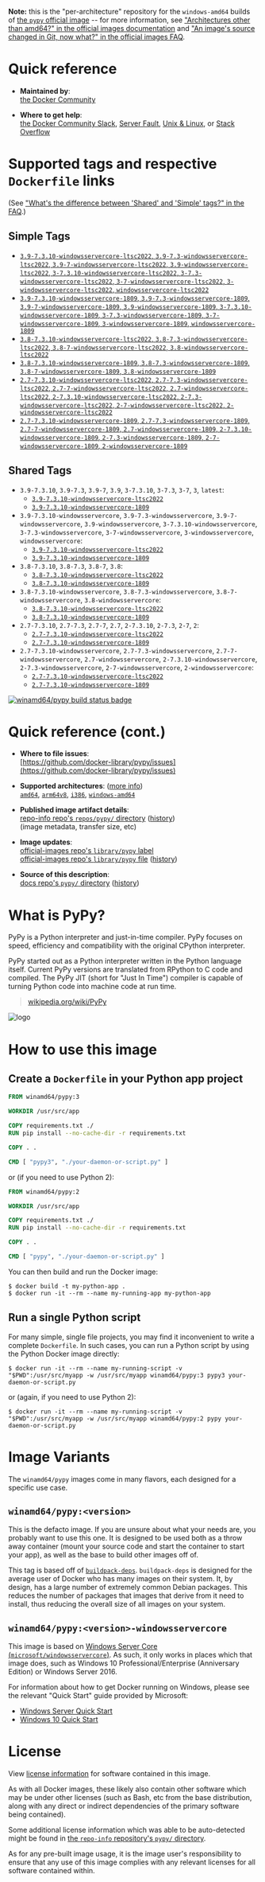<!--

********************************************************************************

WARNING:

    DO NOT EDIT "pypy/README.md"

    IT IS AUTO-GENERATED

    (from the other files in "pypy/" combined with a set of templates)

********************************************************************************

-->

**Note:** this is the "per-architecture" repository for the `windows-amd64` builds of [the `pypy` official image](https://hub.docker.com/_/pypy) -- for more information, see ["Architectures other than amd64?" in the official images documentation](https://github.com/docker-library/official-images#architectures-other-than-amd64) and ["An image's source changed in Git, now what?" in the official images FAQ](https://github.com/docker-library/faq#an-images-source-changed-in-git-now-what).

# Quick reference

-	**Maintained by**:  
	[the Docker Community](https://github.com/docker-library/pypy)

-	**Where to get help**:  
	[the Docker Community Slack](https://dockr.ly/comm-slack), [Server Fault](https://serverfault.com/help/on-topic), [Unix & Linux](https://unix.stackexchange.com/help/on-topic), or [Stack Overflow](https://stackoverflow.com/help/on-topic)

# Supported tags and respective `Dockerfile` links

(See ["What's the difference between 'Shared' and 'Simple' tags?" in the FAQ](https://github.com/docker-library/faq#whats-the-difference-between-shared-and-simple-tags).)

## Simple Tags

-	[`3.9-7.3.10-windowsservercore-ltsc2022`, `3.9-7.3-windowsservercore-ltsc2022`, `3.9-7-windowsservercore-ltsc2022`, `3.9-windowsservercore-ltsc2022`, `3-7.3.10-windowsservercore-ltsc2022`, `3-7.3-windowsservercore-ltsc2022`, `3-7-windowsservercore-ltsc2022`, `3-windowsservercore-ltsc2022`, `windowsservercore-ltsc2022`](https://github.com/docker-library/pypy/blob/32598c5d1f2c21b171c8429ade65f39d8985724f/3.9/windows/windowsservercore-ltsc2022/Dockerfile)
-	[`3.9-7.3.10-windowsservercore-1809`, `3.9-7.3-windowsservercore-1809`, `3.9-7-windowsservercore-1809`, `3.9-windowsservercore-1809`, `3-7.3.10-windowsservercore-1809`, `3-7.3-windowsservercore-1809`, `3-7-windowsservercore-1809`, `3-windowsservercore-1809`, `windowsservercore-1809`](https://github.com/docker-library/pypy/blob/32598c5d1f2c21b171c8429ade65f39d8985724f/3.9/windows/windowsservercore-1809/Dockerfile)
-	[`3.8-7.3.10-windowsservercore-ltsc2022`, `3.8-7.3-windowsservercore-ltsc2022`, `3.8-7-windowsservercore-ltsc2022`, `3.8-windowsservercore-ltsc2022`](https://github.com/docker-library/pypy/blob/89f5c1ed18630a3b989b17ff1688fbfe7b8a7102/3.8/windows/windowsservercore-ltsc2022/Dockerfile)
-	[`3.8-7.3.10-windowsservercore-1809`, `3.8-7.3-windowsservercore-1809`, `3.8-7-windowsservercore-1809`, `3.8-windowsservercore-1809`](https://github.com/docker-library/pypy/blob/89f5c1ed18630a3b989b17ff1688fbfe7b8a7102/3.8/windows/windowsservercore-1809/Dockerfile)
-	[`2.7-7.3.10-windowsservercore-ltsc2022`, `2.7-7.3-windowsservercore-ltsc2022`, `2.7-7-windowsservercore-ltsc2022`, `2.7-windowsservercore-ltsc2022`, `2-7.3.10-windowsservercore-ltsc2022`, `2-7.3-windowsservercore-ltsc2022`, `2-7-windowsservercore-ltsc2022`, `2-windowsservercore-ltsc2022`](https://github.com/docker-library/pypy/blob/cc5b53aefe4d8b07a512528365e89c01d64b3274/2.7/windows/windowsservercore-ltsc2022/Dockerfile)
-	[`2.7-7.3.10-windowsservercore-1809`, `2.7-7.3-windowsservercore-1809`, `2.7-7-windowsservercore-1809`, `2.7-windowsservercore-1809`, `2-7.3.10-windowsservercore-1809`, `2-7.3-windowsservercore-1809`, `2-7-windowsservercore-1809`, `2-windowsservercore-1809`](https://github.com/docker-library/pypy/blob/cc5b53aefe4d8b07a512528365e89c01d64b3274/2.7/windows/windowsservercore-1809/Dockerfile)

## Shared Tags

-	`3.9-7.3.10`, `3.9-7.3`, `3.9-7`, `3.9`, `3-7.3.10`, `3-7.3`, `3-7`, `3`, `latest`:
	-	[`3.9-7.3.10-windowsservercore-ltsc2022`](https://github.com/docker-library/pypy/blob/32598c5d1f2c21b171c8429ade65f39d8985724f/3.9/windows/windowsservercore-ltsc2022/Dockerfile)
	-	[`3.9-7.3.10-windowsservercore-1809`](https://github.com/docker-library/pypy/blob/32598c5d1f2c21b171c8429ade65f39d8985724f/3.9/windows/windowsservercore-1809/Dockerfile)
-	`3.9-7.3.10-windowsservercore`, `3.9-7.3-windowsservercore`, `3.9-7-windowsservercore`, `3.9-windowsservercore`, `3-7.3.10-windowsservercore`, `3-7.3-windowsservercore`, `3-7-windowsservercore`, `3-windowsservercore`, `windowsservercore`:
	-	[`3.9-7.3.10-windowsservercore-ltsc2022`](https://github.com/docker-library/pypy/blob/32598c5d1f2c21b171c8429ade65f39d8985724f/3.9/windows/windowsservercore-ltsc2022/Dockerfile)
	-	[`3.9-7.3.10-windowsservercore-1809`](https://github.com/docker-library/pypy/blob/32598c5d1f2c21b171c8429ade65f39d8985724f/3.9/windows/windowsservercore-1809/Dockerfile)
-	`3.8-7.3.10`, `3.8-7.3`, `3.8-7`, `3.8`:
	-	[`3.8-7.3.10-windowsservercore-ltsc2022`](https://github.com/docker-library/pypy/blob/89f5c1ed18630a3b989b17ff1688fbfe7b8a7102/3.8/windows/windowsservercore-ltsc2022/Dockerfile)
	-	[`3.8-7.3.10-windowsservercore-1809`](https://github.com/docker-library/pypy/blob/89f5c1ed18630a3b989b17ff1688fbfe7b8a7102/3.8/windows/windowsservercore-1809/Dockerfile)
-	`3.8-7.3.10-windowsservercore`, `3.8-7.3-windowsservercore`, `3.8-7-windowsservercore`, `3.8-windowsservercore`:
	-	[`3.8-7.3.10-windowsservercore-ltsc2022`](https://github.com/docker-library/pypy/blob/89f5c1ed18630a3b989b17ff1688fbfe7b8a7102/3.8/windows/windowsservercore-ltsc2022/Dockerfile)
	-	[`3.8-7.3.10-windowsservercore-1809`](https://github.com/docker-library/pypy/blob/89f5c1ed18630a3b989b17ff1688fbfe7b8a7102/3.8/windows/windowsservercore-1809/Dockerfile)
-	`2.7-7.3.10`, `2.7-7.3`, `2.7-7`, `2.7`, `2-7.3.10`, `2-7.3`, `2-7`, `2`:
	-	[`2.7-7.3.10-windowsservercore-ltsc2022`](https://github.com/docker-library/pypy/blob/cc5b53aefe4d8b07a512528365e89c01d64b3274/2.7/windows/windowsservercore-ltsc2022/Dockerfile)
	-	[`2.7-7.3.10-windowsservercore-1809`](https://github.com/docker-library/pypy/blob/cc5b53aefe4d8b07a512528365e89c01d64b3274/2.7/windows/windowsservercore-1809/Dockerfile)
-	`2.7-7.3.10-windowsservercore`, `2.7-7.3-windowsservercore`, `2.7-7-windowsservercore`, `2.7-windowsservercore`, `2-7.3.10-windowsservercore`, `2-7.3-windowsservercore`, `2-7-windowsservercore`, `2-windowsservercore`:
	-	[`2.7-7.3.10-windowsservercore-ltsc2022`](https://github.com/docker-library/pypy/blob/cc5b53aefe4d8b07a512528365e89c01d64b3274/2.7/windows/windowsservercore-ltsc2022/Dockerfile)
	-	[`2.7-7.3.10-windowsservercore-1809`](https://github.com/docker-library/pypy/blob/cc5b53aefe4d8b07a512528365e89c01d64b3274/2.7/windows/windowsservercore-1809/Dockerfile)

[![winamd64/pypy build status badge](https://img.shields.io/jenkins/s/https/doi-janky.infosiftr.net/job/multiarch/job/windows-amd64/job/pypy.svg?label=winamd64/pypy%20%20build%20job)](https://doi-janky.infosiftr.net/job/multiarch/job/windows-amd64/job/pypy/)

# Quick reference (cont.)

-	**Where to file issues**:  
	[https://github.com/docker-library/pypy/issues](https://github.com/docker-library/pypy/issues)

-	**Supported architectures**: ([more info](https://github.com/docker-library/official-images#architectures-other-than-amd64))  
	[`amd64`](https://hub.docker.com/r/amd64/pypy/), [`arm64v8`](https://hub.docker.com/r/arm64v8/pypy/), [`i386`](https://hub.docker.com/r/i386/pypy/), [`windows-amd64`](https://hub.docker.com/r/winamd64/pypy/)

-	**Published image artifact details**:  
	[repo-info repo's `repos/pypy/` directory](https://github.com/docker-library/repo-info/blob/master/repos/pypy) ([history](https://github.com/docker-library/repo-info/commits/master/repos/pypy))  
	(image metadata, transfer size, etc)

-	**Image updates**:  
	[official-images repo's `library/pypy` label](https://github.com/docker-library/official-images/issues?q=label%3Alibrary%2Fpypy)  
	[official-images repo's `library/pypy` file](https://github.com/docker-library/official-images/blob/master/library/pypy) ([history](https://github.com/docker-library/official-images/commits/master/library/pypy))

-	**Source of this description**:  
	[docs repo's `pypy/` directory](https://github.com/docker-library/docs/tree/master/pypy) ([history](https://github.com/docker-library/docs/commits/master/pypy))

# What is PyPy?

PyPy is a Python interpreter and just-in-time compiler. PyPy focuses on speed, efficiency and compatibility with the original CPython interpreter.

PyPy started out as a Python interpreter written in the Python language itself. Current PyPy versions are translated from RPython to C code and compiled. The PyPy JIT (short for "Just In Time") compiler is capable of turning Python code into machine code at run time.

> [wikipedia.org/wiki/PyPy](https://en.wikipedia.org/wiki/PyPy)

![logo](https://raw.githubusercontent.com/docker-library/docs/ff804ee81e3f94dab5cd207a0a0504e5e67606dd/pypy/logo.png)

# How to use this image

## Create a `Dockerfile` in your Python app project

```dockerfile
FROM winamd64/pypy:3

WORKDIR /usr/src/app

COPY requirements.txt ./
RUN pip install --no-cache-dir -r requirements.txt

COPY . .

CMD [ "pypy3", "./your-daemon-or-script.py" ]
```

or (if you need to use Python 2):

```dockerfile
FROM winamd64/pypy:2

WORKDIR /usr/src/app

COPY requirements.txt ./
RUN pip install --no-cache-dir -r requirements.txt

COPY . .

CMD [ "pypy", "./your-daemon-or-script.py" ]
```

You can then build and run the Docker image:

```console
$ docker build -t my-python-app .
$ docker run -it --rm --name my-running-app my-python-app
```

## Run a single Python script

For many simple, single file projects, you may find it inconvenient to write a complete `Dockerfile`. In such cases, you can run a Python script by using the Python Docker image directly:

```console
$ docker run -it --rm --name my-running-script -v "$PWD":/usr/src/myapp -w /usr/src/myapp winamd64/pypy:3 pypy3 your-daemon-or-script.py
```

or (again, if you need to use Python 2):

```console
$ docker run -it --rm --name my-running-script -v "$PWD":/usr/src/myapp -w /usr/src/myapp winamd64/pypy:2 pypy your-daemon-or-script.py
```

# Image Variants

The `winamd64/pypy` images come in many flavors, each designed for a specific use case.

## `winamd64/pypy:<version>`

This is the defacto image. If you are unsure about what your needs are, you probably want to use this one. It is designed to be used both as a throw away container (mount your source code and start the container to start your app), as well as the base to build other images off of.

This tag is based off of [`buildpack-deps`](https://hub.docker.com/_/buildpack-deps/). `buildpack-deps` is designed for the average user of Docker who has many images on their system. It, by design, has a large number of extremely common Debian packages. This reduces the number of packages that images that derive from it need to install, thus reducing the overall size of all images on your system.

## `winamd64/pypy:<version>-windowsservercore`

This image is based on [Windows Server Core (`microsoft/windowsservercore`)](https://hub.docker.com/r/microsoft/windowsservercore/). As such, it only works in places which that image does, such as Windows 10 Professional/Enterprise (Anniversary Edition) or Windows Server 2016.

For information about how to get Docker running on Windows, please see the relevant "Quick Start" guide provided by Microsoft:

-	[Windows Server Quick Start](https://msdn.microsoft.com/en-us/virtualization/windowscontainers/quick_start/quick_start_windows_server)
-	[Windows 10 Quick Start](https://msdn.microsoft.com/en-us/virtualization/windowscontainers/quick_start/quick_start_windows_10)

# License

View [license information](https://bitbucket.org/pypy/pypy/src/c3ff0dd6252b6ba0d230f3624dbb4aab8973a1d0/LICENSE?at=default) for software contained in this image.

As with all Docker images, these likely also contain other software which may be under other licenses (such as Bash, etc from the base distribution, along with any direct or indirect dependencies of the primary software being contained).

Some additional license information which was able to be auto-detected might be found in [the `repo-info` repository's `pypy/` directory](https://github.com/docker-library/repo-info/tree/master/repos/pypy).

As for any pre-built image usage, it is the image user's responsibility to ensure that any use of this image complies with any relevant licenses for all software contained within.
